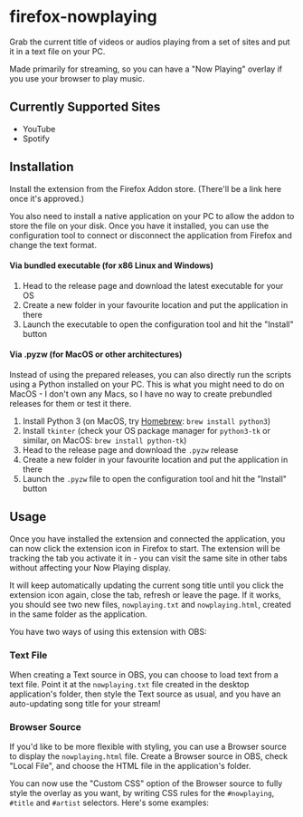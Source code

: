 # firefox-nowplaying

Grab the current title of videos or audios playing from a set of sites and put it in a text file on your PC.

Made primarily for streaming, so you can have a "Now Playing" overlay if you use your browser to play music.

## Currently Supported Sites

- YouTube
- Spotify

## Installation

Install the extension from the Firefox Addon store. (There'll be a link here once it's approved.)

You also need to install a native application on your PC to allow the addon to store the file on your disk. Once you
have it installed, you can use the configuration tool to connect or disconnect the application from Firefox and change
the text format.

#### Via bundled executable (for x86 Linux and Windows)

1. Head to the release page and download the latest executable for your OS
1. Create a new folder in your favourite location and put the application in there
1. Launch the executable to open the configuration tool and hit the "Install" button

#### Via .pyzw (for MacOS or other architectures)

Instead of using the prepared releases, you can also directly run the scripts using a Python installed on your PC. This
is what you might need to do on MacOS - I don't own any Macs, so I have no way to create prebundled releases for them or
test it there.

1. Install Python 3 (on MacOS, try [Homebrew](https://brew.sh): `brew install python3`)
1. Install `tkinter` (check your OS package manager for `python3-tk` or similar, on MacOS: `brew install python-tk`)
1. Head to the release page and download the `.pyzw` release
1. Create a new folder in your favourite location and put the application in there
1. Launch the `.pyzw` file to open the configuration tool and hit the "Install" button

## Usage

Once you have installed the extension and connected the application, you can now click the extension icon in Firefox to
start. The extension will be tracking the tab you activate it in - you can visit the same site in other tabs without
affecting your Now Playing display.

It will keep automatically updating the current song title until you click the extension icon again, close the tab,
refresh or leave the page. If it works, you should see two new files, `nowplaying.txt` and `nowplaying.html`, created in
the same folder as the application.

You have two ways of using this extension with OBS:

### Text File

When creating a Text source in OBS, you can choose to load text from a text file. Point it at the `nowplaying.txt` file
created in the desktop application's folder, then style the Text source as usual, and you have an auto-updating song
title for your stream!

### Browser Source

If you'd like to be more flexible with styling, you can use a Browser source to display the `nowplaying.html` file.
Create a Browser source in OBS, check "Local File", and choose the HTML file in the application's folder.

You can now use the "Custom CSS" option of the Browser source to fully style the overlay as you want, by writing CSS
rules for the `#nowplaying`, `#title` and `#artist` selectors. Here's some examples:
